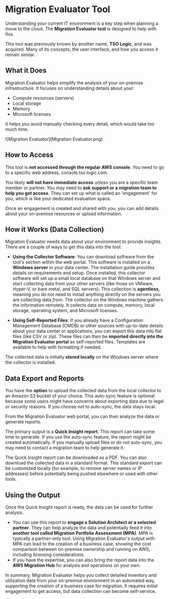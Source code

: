 # Migration Evaluator Tool

Understanding your current IT environment is a key step when planning a move to the cloud. The **Migration Evaluator tool** is designed to help with this.

This tool was previously known by another name, **TSO Logic**, and was acquired. Many of its concepts, the user interface, and how you access it remain similar.

## What it Does

Migration Evaluator helps simplify the analysis of your on-premise infrastructure. It focuses on understanding details about your:

*   Compute resources (servers)
*   Local storage
*   Memory
*   Microsoft licenses

It helps you avoid manually checking every detail, which would take too much time.

![Migration Evaluator](Migration Evaluator.png)

## How to Access

This tool is **not accessed through the regular AWS console**. You need to go to a specific web address, console.tso logic.com.

You likely **will not have immediate access** unless you are a specific team member or partner. You may need to **ask support or a migration team to help you get access**. They can set up what is called an 'engagement' for you, which is like your dedicated evaluation space.

Once an engagement is created and shared with you, you can add details about your on-premise resources or upload information.

## How it Works (Data Collection)

Migration Evaluator needs data about your environment to provide insights. There are a couple of ways to get this data into the tool:

*   **Using the Collector Software**: You can download software from the tool's section within the web portal. This software is installed on a **Windows server** in your data center. The installation guide provides details on requirements and setup. Once installed, this collector software will set up a small local database on that Windows server and start collecting data from your other servers (like those on VMware, Hyper-V, or bare metal, and SQL servers). This collection is **agentless**, meaning you do not need to install anything directly on the servers you are collecting data *from*. The collector on the Windows machine gathers the information remotely. It collects data on compute, memory, local storage, operating system, and Microsoft licenses.

*   **Using Self-Reported Files**: If you already have a Configuration Management Database (CMDB) or other sources with up-to-date details about your data center or applications, you can export this data into flat files (like CSV or zip). These files can then be **imported directly into the Migration Evaluator portal** as self-reported files. Templates are available to help with formatting if needed.

The collected data is initially **stored locally** on the Windows server where the collector is installed.

## Data Export and Reports

You have the **option** to upload the collected data from the local collector to an Amazon S3 bucket of your choice. This auto-sync feature is optional because some users might have concerns about exporting data due to legal or security reasons. If you choose not to auto-sync, the data stays local.

From the Migration Evaluator web portal, you can then analyze the data or generate reports.

The primary output is a **Quick Insight report**. This report can take some time to generate. If you use the auto-sync feature, the report might be created automatically. If you manually upload files or do not auto-sync, you may need to contact a migration team to help generate it.

The Quick Insight report can be downloaded as a PDF. You can also download the collected data in a standard format. This standard export can be customized locally (for example, to remove server names or IP addresses) before potentially being pushed elsewhere or used with other tools.

## Using the Output

Once the Quick Insight report is ready, the data can be used for further analysis.

*   You can use this report to **engage a Solution Architect or a selected partner**. They can help analyze the data and potentially feed it into **another tool called Migration Portfolio Assessment (MPA)**. MPA is typically a partner-only tool. Using Migration Evaluator's output with MPA can lead to the creation of a business case, showing the cost comparison between on-premise ownership and running on AWS, including licensing considerations.
*   If you have the expertise, you can also bring the report data into the **AWS Migration Hub** for analysis and operations on your own.

In summary, Migration Evaluator helps you collect detailed inventory and utilization data from your on-premise environment in an automated way, supporting the creation of a business case for migration. It requires initial engagement to get access, but data collection can become self-service.

